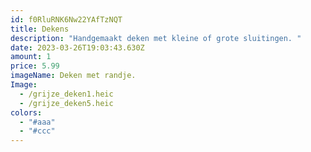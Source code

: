 ```yaml
---
id: f0RluRNK6Nw22YAfTzNQT
title: Dekens
description: "Handgemaakt deken met kleine of grote sluitingen. "
date: 2023-03-26T19:03:43.630Z
amount: 1
price: 5.99
imageName: Deken met randje.
Image:
  - /grijze_deken1.heic
  - /grijze_deken5.heic
colors:
  - "#aaa"
  - "#ccc"
---
```

